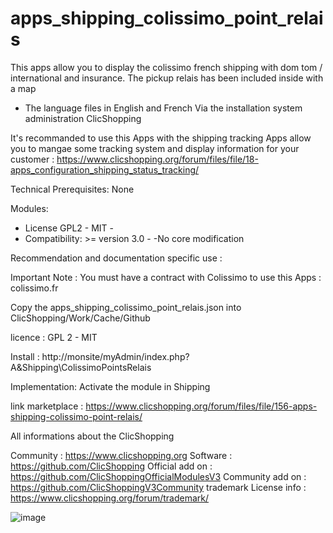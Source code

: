 # apps_shipping_colissimo_point_relais

This apps allow you to display the colissimo french shipping with dom tom / international and insurance. 
The pickup relais has been included inside with a map

 - The language files in English and French Via the installation system administration ClicShopping

 It's recommanded to use this Apps with the shipping tracking Apps allow you to mangae some tracking system and display information for your customer :
 https://www.clicshopping.org/forum/files/file/18-apps_configuration_shipping_status_tracking/
  
 
Technical Prerequisites: None 

Modules:
- License GPL2 - MIT -
- Compatibility: >= version 3.0 -
-No core modification 

Recommendation and documentation specific use : 

Important Note :
You must have a contract with Colissimo to use this Apps : colissimo.fr

Copy the apps_shipping_colissimo_point_relais.json into ClicShopping/Work/Cache/Github

licence  : GPL 2 - MIT

Install :
http://monsite/myAdmin/index.php?A&Shipping\ColissimoPointsRelais

Implementation: 
Activate the module in Shipping

link marketplace : https://www.clicshopping.org/forum/files/file/156-apps-shipping-colissimo-point-relais/

 All informations about the ClicShopping

Community : https://www.clicshopping.org
Software : https://github.com/ClicShopping
Official add on : https://github.com/ClicShoppingOfficialModulesV3
Community add on : https://github.com/ClicShoppingV3Community
trademark License info : https://www.clicshopping.org/forum/trademark/

![image](https://github.com/ClicShoppingOfficialModulesV3/apps_shipping_colissimo_point_relais/blob/master/MouleInfosJson/image.png)


